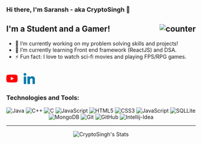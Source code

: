 ### Hi there, I'm Saransh - aka CryptoSingh 👋

## I'm a Student and a Gamer!<img src="https://komarev.com/ghpvc/?username=cryptosingh1337" alt="counter" align="right"/>
- 🔭 I’m currently working on my problem solving skills and projects!
- 🌱 I’m currently learning Front end framework (ReactJS) and DSA.
- ⚡ Fun fact: I love to watch sci-fi movies and playing FPS/RPG games. 

##

<a href="https://www.youtube.com/cryptosingh"><img alt="YouTube" height="30px" width="30px" src="./icons/youtube.svg"/></a>&nbsp;&nbsp;&nbsp;
<a href="https://www.linkedin.com/in/saransh-kumar-2k19/"><img alt="LinkedIn" height="30px" width="30px" src="./icons/linkedin.svg"/></a>

### Technologies and Tools:

<div align="center">
<img alt="Java" height="30px" width="30px" src="https://github.com/tomchen/stack-icons/blob/master/logos/java.svg" title="Java"/>
<img alt="C++" height="30px" width="30px" src="https://github.com/tomchen/stack-icons/blob/master/logos/c-plusplus.svg" title="C++"/>
<img alt="C" height="30px" width="30px" src="https://github.com/tomchen/stack-icons/blob/master/logos/c.svg" title="C"/>
<img alt="JavaScript" height="30px" width="30px" src="https://github.com/tomchen/stack-icons/blob/master/logos/javascript.svg" title="JavaScript"/>
<img alt="HTML5" height="30px" width="30px" src="https://github.com/tomchen/stack-icons/blob/master/logos/html-5.svg" title="HTML5"/>
<img alt="CSS3" height="30px" width="30px" src="https://github.com/tomchen/stack-icons/blob/master/logos/css-3.svg" title="CSS3"/>
<img alt="JavaScript" height="30px" width="30px" src="https://github.com/tomchen/stack-icons/blob/master/logos/bootstrap.svg" title="Bootstrap"/>
<img alt="SQLLite" height="30px" width="30px" src="https://github.com/tomchen/stack-icons/blob/master/logos/sqlite.svg" title="SQL"/>
<img alt="MongoDB" height="30px" width="30px" src="https://github.com/tomchen/stack-icons/blob/master/logos/mongodb-icon.svg" title="MongoDB"/>
<img alt="Git" height="30px" width="30px" src="https://github.com/tomchen/stack-icons/blob/master/logos/git-icon.svg" title="Git"/>
<img alt="GitHub" height="30px" width="30px" src="https://github.com/tomchen/stack-icons/blob/master/logos/github-icon.svg" 
title="GitHub"/>
<img alt="Intellij-Idea" height="30px" width="30px" src="https://github.com/tomchen/stack-icons/blob/master/logos/intellij-idea.svg" title="Intellij-IDEA"/>
</div>

---

<div align="center">
<img  alt="CryptoSingh's Stats" src="https://github-readme-stats.vercel.app/api?username=CryptoSingh1337&show_icons=true&theme=radical&hide=issues,contribs" title="Stats" />
</div>
